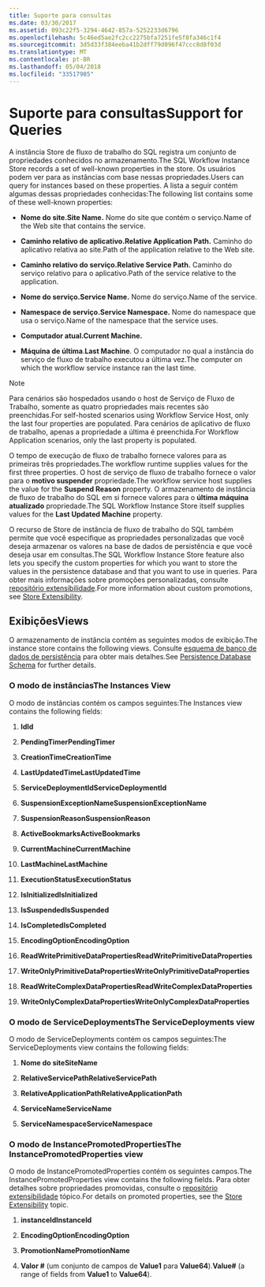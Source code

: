 ```yaml
---
title: Suporte para consultas
ms.date: 03/30/2017
ms.assetid: 093c22f5-3294-4642-857a-5252233d6796
ms.openlocfilehash: 5c46ed5ae2fc2cc2275bfa7251fe5f8fa346c1f4
ms.sourcegitcommit: 3d5d33f384eeba41b2dff79d096f47ccc8d8f03d
ms.translationtype: MT
ms.contentlocale: pt-BR
ms.lasthandoff: 05/04/2018
ms.locfileid: "33517985"
---
```

# <a name="support-for-queries"></a><span data-ttu-id="dfed5-102">Suporte para consultas</span><span class="sxs-lookup"><span data-stu-id="dfed5-102">Support for Queries</span></span>
<span data-ttu-id="dfed5-103">A instância Store de fluxo de trabalho do SQL registra um conjunto de propriedades conhecidos no armazenamento.</span><span class="sxs-lookup"><span data-stu-id="dfed5-103">The SQL Workflow Instance Store records a set of well-known properties in the store.</span></span> <span data-ttu-id="dfed5-104">Os usuários podem ver para as instâncias com base nessas propriedades.</span><span class="sxs-lookup"><span data-stu-id="dfed5-104">Users can query for instances based on these properties.</span></span> <span data-ttu-id="dfed5-105">A lista a seguir contém algumas dessas propriedades conhecidas:</span><span class="sxs-lookup"><span data-stu-id="dfed5-105">The following list contains some of these well-known properties:</span></span>  
  
-   <span data-ttu-id="dfed5-106">**Nome do site.**</span><span class="sxs-lookup"><span data-stu-id="dfed5-106">**Site Name.**</span></span> <span data-ttu-id="dfed5-107">Nome do site que contém o serviço.</span><span class="sxs-lookup"><span data-stu-id="dfed5-107">Name of the Web site that contains the service.</span></span>  
  
-   <span data-ttu-id="dfed5-108">**Caminho relativo de aplicativo.**</span><span class="sxs-lookup"><span data-stu-id="dfed5-108">**Relative Application Path.**</span></span> <span data-ttu-id="dfed5-109">Caminho do aplicativo relativa ao site.</span><span class="sxs-lookup"><span data-stu-id="dfed5-109">Path of the application relative to the Web site.</span></span>  
  
-   <span data-ttu-id="dfed5-110">**Caminho relativo do serviço.**</span><span class="sxs-lookup"><span data-stu-id="dfed5-110">**Relative Service Path.**</span></span> <span data-ttu-id="dfed5-111">Caminho do serviço relativo para o aplicativo.</span><span class="sxs-lookup"><span data-stu-id="dfed5-111">Path of the service relative to the application.</span></span>  
  
-   <span data-ttu-id="dfed5-112">**Nome do serviço.**</span><span class="sxs-lookup"><span data-stu-id="dfed5-112">**Service Name.**</span></span> <span data-ttu-id="dfed5-113">Nome do serviço.</span><span class="sxs-lookup"><span data-stu-id="dfed5-113">Name of the service.</span></span>  
  
-   <span data-ttu-id="dfed5-114">**Namespace de serviço.**</span><span class="sxs-lookup"><span data-stu-id="dfed5-114">**Service Namespace.**</span></span> <span data-ttu-id="dfed5-115">Nome do namespace que usa o serviço.</span><span class="sxs-lookup"><span data-stu-id="dfed5-115">Name of the namespace that the service uses.</span></span>  
  
-   <span data-ttu-id="dfed5-116">**Computador atual.**</span><span class="sxs-lookup"><span data-stu-id="dfed5-116">**Current Machine.**</span></span>  
  
-   <span data-ttu-id="dfed5-117">**Máquina de última**.</span><span class="sxs-lookup"><span data-stu-id="dfed5-117">**Last Machine**.</span></span> <span data-ttu-id="dfed5-118">O computador no qual a instância do serviço de fluxo de trabalho executou a última vez.</span><span class="sxs-lookup"><span data-stu-id="dfed5-118">The computer on which the workflow service instance ran the last time.</span></span>  
  
> [!NOTE]
>  <span data-ttu-id="dfed5-119">Para cenários são hospedados usando o host de Serviço de Fluxo de Trabalho, somente as quatro propriedades mais recentes são preenchidas.</span><span class="sxs-lookup"><span data-stu-id="dfed5-119">For self-hosted scenarios using Workflow Service Host, only the last four properties are populated.</span></span> <span data-ttu-id="dfed5-120">Para cenários de aplicativo de fluxo de trabalho, apenas a propriedade a última é preenchida.</span><span class="sxs-lookup"><span data-stu-id="dfed5-120">For Workflow Application scenarios, only the last property is populated.</span></span>  
  
 <span data-ttu-id="dfed5-121">O tempo de execução de fluxo de trabalho fornece valores para as primeiras três propriedades.</span><span class="sxs-lookup"><span data-stu-id="dfed5-121">The workflow runtime supplies values for the first three properties.</span></span> <span data-ttu-id="dfed5-122">O host de serviço de fluxo de trabalho fornece o valor para o **motivo suspender** propriedade.</span><span class="sxs-lookup"><span data-stu-id="dfed5-122">The workflow service host supplies the value for the **Suspend Reason** property.</span></span> <span data-ttu-id="dfed5-123">O armazenamento de instância de fluxo de trabalho do SQL em si fornece valores para o **última máquina atualizado** propriedade.</span><span class="sxs-lookup"><span data-stu-id="dfed5-123">The SQL Workflow Instance Store itself supplies values for the **Last Updated Machine** property.</span></span>  
  
 <span data-ttu-id="dfed5-124">O recurso de Store de instância de fluxo de trabalho do SQL também permite que você especifique as propriedades personalizadas que você deseja armazenar os valores na base de dados de persistência e que você deseja usar em consultas.</span><span class="sxs-lookup"><span data-stu-id="dfed5-124">The SQL Workflow Instance Store feature also lets you specify the custom properties for which you want to store the values in the persistence database and that you want to use in queries.</span></span> <span data-ttu-id="dfed5-125">Para obter mais informações sobre promoções personalizadas, consulte [repositório extensibilidade](../../../docs/framework/windows-workflow-foundation/store-extensibility.md).</span><span class="sxs-lookup"><span data-stu-id="dfed5-125">For more information about custom promotions, see [Store Extensibility](../../../docs/framework/windows-workflow-foundation/store-extensibility.md).</span></span>  
  
## <a name="views"></a><span data-ttu-id="dfed5-126">Exibições</span><span class="sxs-lookup"><span data-stu-id="dfed5-126">Views</span></span>  
 <span data-ttu-id="dfed5-127">O armazenamento de instância contém as seguintes modos de exibição.</span><span class="sxs-lookup"><span data-stu-id="dfed5-127">The instance store contains the following views.</span></span> <span data-ttu-id="dfed5-128">Consulte [esquema de banco de dados de persistência](../../../docs/framework/windows-workflow-foundation/persistence-database-schema.md) para obter mais detalhes.</span><span class="sxs-lookup"><span data-stu-id="dfed5-128">See [Persistence Database Schema](../../../docs/framework/windows-workflow-foundation/persistence-database-schema.md) for further details.</span></span>  
  
### <a name="the-instances-view"></a><span data-ttu-id="dfed5-129">O modo de instâncias</span><span class="sxs-lookup"><span data-stu-id="dfed5-129">The Instances View</span></span>  
 <span data-ttu-id="dfed5-130">O modo de instâncias contém os campos seguintes:</span><span class="sxs-lookup"><span data-stu-id="dfed5-130">The Instances view contains the following fields:</span></span>  
  
1.  <span data-ttu-id="dfed5-131">**Id**</span><span class="sxs-lookup"><span data-stu-id="dfed5-131">**Id**</span></span>  
  
2.  <span data-ttu-id="dfed5-132">**PendingTimer**</span><span class="sxs-lookup"><span data-stu-id="dfed5-132">**PendingTimer**</span></span>  
  
3.  <span data-ttu-id="dfed5-133">**CreationTime**</span><span class="sxs-lookup"><span data-stu-id="dfed5-133">**CreationTime**</span></span>  
  
4.  <span data-ttu-id="dfed5-134">**LastUpdatedTime**</span><span class="sxs-lookup"><span data-stu-id="dfed5-134">**LastUpdatedTime**</span></span>  
  
5.  <span data-ttu-id="dfed5-135">**ServiceDeploymentId**</span><span class="sxs-lookup"><span data-stu-id="dfed5-135">**ServiceDeploymentId**</span></span>  
  
6.  <span data-ttu-id="dfed5-136">**SuspensionExceptionName**</span><span class="sxs-lookup"><span data-stu-id="dfed5-136">**SuspensionExceptionName**</span></span>  
  
7.  <span data-ttu-id="dfed5-137">**SuspensionReason**</span><span class="sxs-lookup"><span data-stu-id="dfed5-137">**SuspensionReason**</span></span>  
  
8.  <span data-ttu-id="dfed5-138">**ActiveBookmarks**</span><span class="sxs-lookup"><span data-stu-id="dfed5-138">**ActiveBookmarks**</span></span>  
  
9. <span data-ttu-id="dfed5-139">**CurrentMachine**</span><span class="sxs-lookup"><span data-stu-id="dfed5-139">**CurrentMachine**</span></span>  
  
10. <span data-ttu-id="dfed5-140">**LastMachine**</span><span class="sxs-lookup"><span data-stu-id="dfed5-140">**LastMachine**</span></span>  
  
11. <span data-ttu-id="dfed5-141">**ExecutionStatus**</span><span class="sxs-lookup"><span data-stu-id="dfed5-141">**ExecutionStatus**</span></span>  
  
12. <span data-ttu-id="dfed5-142">**IsInitialized**</span><span class="sxs-lookup"><span data-stu-id="dfed5-142">**IsInitialized**</span></span>  
  
13. <span data-ttu-id="dfed5-143">**IsSuspended**</span><span class="sxs-lookup"><span data-stu-id="dfed5-143">**IsSuspended**</span></span>  
  
14. <span data-ttu-id="dfed5-144">**IsCompleted**</span><span class="sxs-lookup"><span data-stu-id="dfed5-144">**IsCompleted**</span></span>  
  
15. <span data-ttu-id="dfed5-145">**EncodingOption**</span><span class="sxs-lookup"><span data-stu-id="dfed5-145">**EncodingOption**</span></span>  
  
16. <span data-ttu-id="dfed5-146">**ReadWritePrimitiveDataProperties**</span><span class="sxs-lookup"><span data-stu-id="dfed5-146">**ReadWritePrimitiveDataProperties**</span></span>  
  
17. <span data-ttu-id="dfed5-147">**WriteOnlyPrimitiveDataProperties**</span><span class="sxs-lookup"><span data-stu-id="dfed5-147">**WriteOnlyPrimitiveDataProperties**</span></span>  
  
18. <span data-ttu-id="dfed5-148">**ReadWriteComplexDataProperties**</span><span class="sxs-lookup"><span data-stu-id="dfed5-148">**ReadWriteComplexDataProperties**</span></span>  
  
19. <span data-ttu-id="dfed5-149">**WriteOnlyComplexDataProperties**</span><span class="sxs-lookup"><span data-stu-id="dfed5-149">**WriteOnlyComplexDataProperties**</span></span>  
  
### <a name="the-servicedeployments-view"></a><span data-ttu-id="dfed5-150">O modo de ServiceDeployments</span><span class="sxs-lookup"><span data-stu-id="dfed5-150">The ServiceDeployments view</span></span>  
 <span data-ttu-id="dfed5-151">O modo de ServiceDeployments contém os campos seguintes:</span><span class="sxs-lookup"><span data-stu-id="dfed5-151">The ServiceDeployments view contains the following fields:</span></span>  
  
1.  <span data-ttu-id="dfed5-152">**Nome do site**</span><span class="sxs-lookup"><span data-stu-id="dfed5-152">**SiteName**</span></span>  
  
2.  <span data-ttu-id="dfed5-153">**RelativeServicePath**</span><span class="sxs-lookup"><span data-stu-id="dfed5-153">**RelativeServicePath**</span></span>  
  
3.  <span data-ttu-id="dfed5-154">**RelativeApplicationPath**</span><span class="sxs-lookup"><span data-stu-id="dfed5-154">**RelativeApplicationPath**</span></span>  
  
4.  <span data-ttu-id="dfed5-155">**ServiceName**</span><span class="sxs-lookup"><span data-stu-id="dfed5-155">**ServiceName**</span></span>  
  
5.  <span data-ttu-id="dfed5-156">**ServiceNamespace**</span><span class="sxs-lookup"><span data-stu-id="dfed5-156">**ServiceNamespace**</span></span>  
  
### <a name="the-instancepromotedproperties-view"></a><span data-ttu-id="dfed5-157">O modo de InstancePromotedProperties</span><span class="sxs-lookup"><span data-stu-id="dfed5-157">The InstancePromotedProperties view</span></span>  
 <span data-ttu-id="dfed5-158">O modo de InstancePromotedProperties contém os seguintes campos.</span><span class="sxs-lookup"><span data-stu-id="dfed5-158">The InstancePromotedProperties view contains the following fields.</span></span> <span data-ttu-id="dfed5-159">Para obter detalhes sobre propriedades promovidas, consulte o [repositório extensibilidade](../../../docs/framework/windows-workflow-foundation/store-extensibility.md) tópico.</span><span class="sxs-lookup"><span data-stu-id="dfed5-159">For details on promoted properties, see the [Store Extensibility](../../../docs/framework/windows-workflow-foundation/store-extensibility.md) topic.</span></span>  
  
1.  <span data-ttu-id="dfed5-160">**instanceId**</span><span class="sxs-lookup"><span data-stu-id="dfed5-160">**InstanceId**</span></span>  
  
2.  <span data-ttu-id="dfed5-161">**EncodingOption**</span><span class="sxs-lookup"><span data-stu-id="dfed5-161">**EncodingOption**</span></span>  
  
3.  <span data-ttu-id="dfed5-162">**PromotionName**</span><span class="sxs-lookup"><span data-stu-id="dfed5-162">**PromotionName**</span></span>  
  
4.  <span data-ttu-id="dfed5-163">**Valor #** (um conjunto de campos de **Value1** para **Value64**).</span><span class="sxs-lookup"><span data-stu-id="dfed5-163">**Value#** (a range of fields from **Value1** to **Value64**).</span></span>
